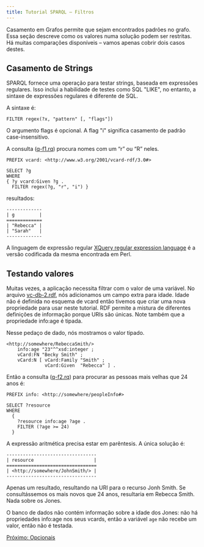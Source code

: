 ```yaml
---
title: Tutorial SPARQL – Filtros
---
```


Casamento em Grafos permite que sejam encontrados padrões no grafo. Essa seção descreve como os valores numa solução podem ser restritas. Há muitas comparações disponíveis – vamos apenas cobrir dois casos destes.

## Casamento de Strings

SPARQL fornece uma operação para testar strings, baseada em expressões regulares. Isso inclui a habilidade de testes como SQL "LIKE", no entanto, a sintaxe de expressões regulares é diferente de SQL.

A sintaxe é:

    FILTER regex(?x, "pattern" [, "flags"])

O argumento flags é opcional. A flag "i" significa casamento de padrão case-insensitivo.

A consulta ([q-f1.rq](sparql_data/q-f1.rq)) procura nomes com um “r” ou “R” neles.

    PREFIX vcard: <http://www.w3.org/2001/vcard-rdf/3.0#>

    SELECT ?g
    WHERE
    { ?y vcard:Given ?g .
      FILTER regex(?g, "r", "i") }

resultados:

    -------------
    | g         |
    =============
    | "Rebecca" |
    | "Sarah"   |
    -------------

A linguagem de expressão regular 
[XQuery regular expression language](https://www.w3.org/TR/xpath-functions/#regex-syntax)
é a versão codificada da mesma encontrada em Perl.

## Testando valores

Muitas vezes, a aplicação necessita filtrar com o valor de uma variável. No arquivo [vc-db-2.rdf](sparql_data/vc-db-2.rdf), nós adicionamos um campo extra para idade. Idade não é definida no esquema de vcard então tivemos que criar uma nova propriedade para usar neste tutorial. RDF permite a mistura de diferentes definições de informação porque URIs são únicas. Note também que a propriedade info:age é tipada.

Nesse pedaço de dado, nós mostramos o valor tipado.

    <http://somewhere/RebeccaSmith/>
        info:age "23"^^xsd:integer ;
        vCard:FN "Becky Smith" ;
        vCard:N [ vCard:Family "Smith" ;
                  vCard:Given  "Rebecca" ] .

Então a consulta ([q-f2.rq](sparql_data/q-f2.rq)) para procurar as pessoas mais velhas que 24 anos é:

    PREFIX info: <http://somewhere/peopleInfo#>

    SELECT ?resource
    WHERE
      {
        ?resource info:age ?age .
        FILTER (?age >= 24)
      }

A expressão aritmética precisa estar em parêntesis. A única solução é:

    ---------------------------------
    | resource                      |
    =================================
    | <http://somewhere/JohnSmith/> |
    ---------------------------------

Apenas um resultado, resultando na URI para o recurso Jonh Smith. Se consultássemos os mais novos que 24 anos, resultaria em Rebecca Smith. Nada sobre os Jones.

O banco de dados não contém informação sobre a idade dos Jones: não há propriedades info:age nos seus vcards, então a variável `age` não recebe um valor, então não é testada. 

[Próximo: Opcionais](sparql_optionals_pt.html)



